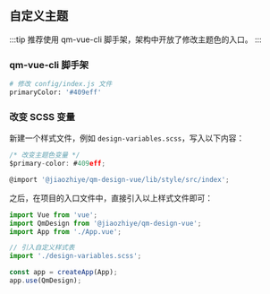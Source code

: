 ## 自定义主题

:::tip
推荐使用 qm-vue-cli 脚手架，架构中开放了修改主题色的入口。
:::

### qm-vue-cli 脚手架

```bash
# 修改 config/index.js 文件
primaryColor: '#409eff'
```

### 改变 SCSS 变量

新建一个样式文件，例如 `design-variables.scss`，写入以下内容：

```javascript
/* 改变主题色变量 */
$primary-color: #409eff;

@import '@jiaozhiye/qm-design-vue/lib/style/src/index';
```

之后，在项目的入口文件中，直接引入以上样式文件即可：

```javascript
import Vue from 'vue';
import QmDesign from '@jiaozhiye/qm-design-vue';
import App from './App.vue';

// 引入自定义样式表
import './design-variables.scss';

const app = createApp(App);
app.use(QmDesign);
```
